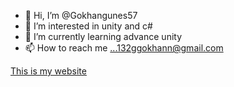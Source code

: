 - 👋 Hi, I’m @Gokhangunes57
- 👀 I’m interested in unity and c#
- 🌱 I’m currently learning advance unity
- 📫 How to reach me ...132ggokhann@gmail.com

<!---
Gokhangunes57/Gokhangunes57 is a ✨ special ✨ repository because its `README.md` (this file) appears on your GitHub profile.
You can click the Preview link to take a look at your changes.
--->
[This is my website](https://www.hayaletgames.com)
